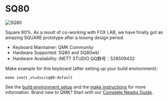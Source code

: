 # SQ80

![SQ80](https://i.imgur.com/svHuZC5.png)

Square 80%. As a result of co-working with FOX LAB, we have finally got an amazing SQUARE prototype after a looong design period.

* Keyboard Maintainer: QMK Community  
* Hardware Supported: SQ80 and SQ80wkl
* Hardware Availability: iNETT STUDIO   QQ群号：528509432

Make example for this keyboard (after setting up your build environment):

    make inett_studio/sq80:default

See the [build environment setup](https://docs.qmk.fm/#/getting_started_build_tools) and the [make instructions](https://docs.qmk.fm/#/getting_started_make_guide) for more information. Brand new to QMK? Start with our [Complete Newbs Guide](https://docs.qmk.fm/#/newbs).
